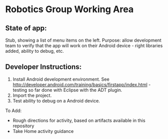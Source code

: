 Robotics Group Working Area
===========================

State of app:
-------------
Stub, showing a list of menu items on the left.  Purpose: allow development team to verify that the app will work on their Android device - right libraries added, ability to debug, etc.

Developer Instructions:
-------------
1) Install Android development environment.  See http://developer.android.com/training/basics/firstapp/index.html - testing so far done with Eclipse with the ADT plugin.
2) Import the project.  
3) Test ability to debug on a Android device. 

To Add:
- Rough directions for activity, based on artifacts available in this repository
- Take Home activity guidance
